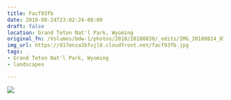 ```yaml
---
title: Facf93fb
date: 2018-08-24T23:02:24-08:00
draft: false
location: Grand Teton Nat'l Park, Wyoming
original_fn: /Volumes/bdw-1/photos/2018/20180830/_edits/IMG_20180824_070404_01.jpg
img_url: https://d17enza3bfujl8.cloudfront.net/facf93fb.jpg 
tags:
- Grand Teton Nat'l Park, Wyoming
- landscapes

---
```


![](https://d17enza3bfujl8.cloudfront.net/facf93fb.jpg)
